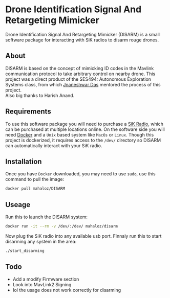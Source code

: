 # Drone Identification Signal And Retargeting Mimicker
Drone Identification Signal And Retargeting Mimicker (DISARM) is a small software package for interacting with SiK radios to disarm rouge drones. 

## About 
DISARM is based on the concept of mimicking ID codes in the Mavlink communication protocol to take arbitrary control on nearby drone. 
This project was a direct product of the SES494: Autonomous Exploration Systems class, from which [Jnaneshwar Das](http://robotics.usc.edu/~jnaneshd/pmwiki.php) mentored the process of this project.  
Also big thanks to Harish Anand. 

## Requirements
To use this software package you will need to purchase a [SiK Radio](https://docs.px4.io/en/telemetry/sik_radio.html), which can be purchased at multiple locations online.
On the software side you will need [Docker](https://docs.docker.com/v17.12/install/) and a `Unix` based system like `MacOs` or `Linux`. Though this project is dockerized, it requires access to the `/dev/` directory so DISARM can automatically interact with your SiK radio. 

## Installation
Once you have `Docker` downloaded, you may need to use `sudo`, use this command to pull the image:
```bash
docker pull mahaloz/DISARM
```

## Useage 
Run this to launch the DISARM system:
```bash
docker run -it --rm -v /dev/:/dev/ mahaloz/disarm 
```
Now plug the SiK radio into any available usb port.
Finnaly run this to start disarming any system in the area:
```bash
./start_disarming
``` 

## Todo
* Add a modify Firmware section 
* Look into MavLink2 Signing 
* lol the usage does not work correctly for disarming

